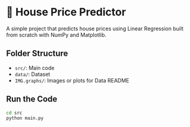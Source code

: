 # 🏡 House Price Predictor

A simple project that predicts house prices using Linear Regression built from scratch with NumPy and Matplotlib.

## Folder Structure
- `src/`: Main code
- `data/`: Dataset
- `IMG.graphs/`: Images or plots for Data README

## Run the Code
```bash
cd src
python main.py
